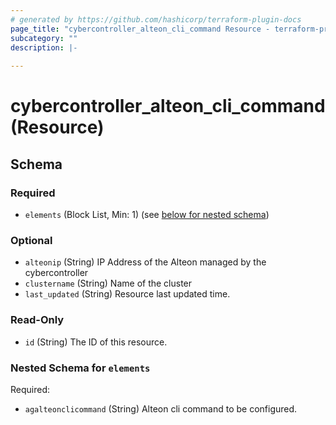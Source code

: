 ```yaml
---
# generated by https://github.com/hashicorp/terraform-plugin-docs
page_title: "cybercontroller_alteon_cli_command Resource - terraform-provider-cybercontroller"
subcategory: ""
description: |-
  
---
```


# cybercontroller_alteon_cli_command (Resource)





<!-- schema generated by tfplugindocs -->
## Schema

### Required

- `elements` (Block List, Min: 1) (see [below for nested schema](#nestedblock--elements))

### Optional

- `alteonip` (String) IP Address of the Alteon managed by the cybercontroller
- `clustername` (String) Name of the cluster
- `last_updated` (String) Resource last updated time.

### Read-Only

- `id` (String) The ID of this resource.

<a id="nestedblock--elements"></a>
### Nested Schema for `elements`

Required:

- `agalteonclicommand` (String) Alteon cli command to be configured.
